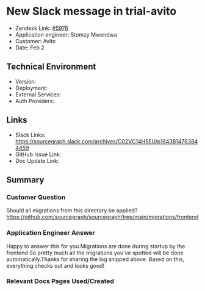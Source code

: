 
# New Slack message in trial-avito <!-- Ticket Title  Hint: include keywords to make it searchable -->

- Zendesk Link: [#5976](https://sourcegraph.zendesk.com/agent/tickets/5976)
- Application engineer: Stomzy Mwendwa
- Customer: Avito <!-- Redact if this contains personally identifying information -->
- Date: Feb 2

<!-- Data populated from integration, speak to Ben Gordon or Michael Bali if not working -->
<!-- During Internal team trial, fill missing data manually (we are waiting for all data to sync) -->

## Technical Environment
- Version: ​
- Deployment:
- External Services:
- Auth Providers:


## Links
<!-- Data for application engineer manual entry -->
- Slack Links: https://sourcegraph.slack.com/archives/C02VC14H5EU/p1643814763844459
- GitHub Issue Link:
- Doc Update Link:

## Summary
### Customer Question
Should all migrations from this directory be applied? https://github.com/sourcegraph/sourcegraph/tree/main/migrations/frontend
### Application Engineer Answer
Happy to answer this for you.Migrations are done during startup by the frontend
So pretty much all the migrations you've spotted will be done automatically.Thanks for sharing the log snipped above. Based on this, everything checks out and looks good!
### Relevant Docs Pages Used/Created

<!-- Once complete, upload a copy to https://github.com/sourcegraph/support-tools-internal/tree/main/resolved-tickets as a .md file -->
<!-- Name the file 5976.md -->
